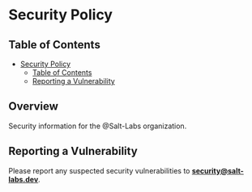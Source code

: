 # Security Policy

## Table of Contents

<!-- TOC -->

- [Security Policy](#security-policy)
    - [Table of Contents](#table-of-contents)
    - [Reporting a Vulnerability](#reporting-a-vulnerability)

<!-- /TOC -->

## Overview

Security information for the @Salt-Labs organization.

## Reporting a Vulnerability

Please report any suspected security vulnerabilities to **[security@salt-labs.dev](mailto:security@salt-labs.dev)**.
